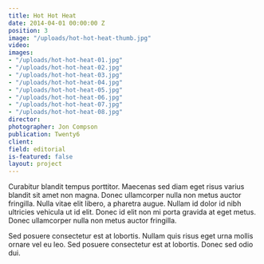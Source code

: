 ```yaml
---
title: Hot Hot Heat
date: 2014-04-01 00:00:00 Z
position: 3
image: "/uploads/hot-hot-heat-thumb.jpg"
video: 
images:
- "/uploads/hot-hot-heat-01.jpg"
- "/uploads/hot-hot-heat-02.jpg"
- "/uploads/hot-hot-heat-03.jpg"
- "/uploads/hot-hot-heat-04.jpg"
- "/uploads/hot-hot-heat-05.jpg"
- "/uploads/hot-hot-heat-06.jpg"
- "/uploads/hot-hot-heat-07.jpg"
- "/uploads/hot-hot-heat-08.jpg"
director: 
photographer: Jon Compson
publication: Twenty6
client: 
field: editorial
is-featured: false
layout: project
---
```


Curabitur blandit tempus porttitor. Maecenas sed diam eget risus varius blandit sit amet non magna. Donec ullamcorper nulla non metus auctor fringilla. Nulla vitae elit libero, a pharetra augue. Nullam id dolor id nibh ultricies vehicula ut id elit. Donec id elit non mi porta gravida at eget metus. Donec ullamcorper nulla non metus auctor fringilla.

Sed posuere consectetur est at lobortis. Nullam quis risus eget urna mollis ornare vel eu leo. Sed posuere consectetur est at lobortis. Donec sed odio dui.